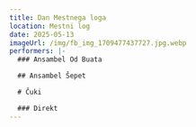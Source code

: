 ```yaml
---
title: Dan Mestnega loga
location: Mestni log
date: 2025-05-13
imageUrl: /img/fb_img_1709477437727.jpg.webp
performers: |-
  ### Ansambel Od Buata

  ## Ansambel Šepet

  # Čuki

  ### Direkt
---
```

